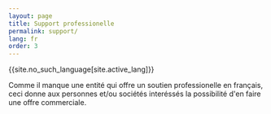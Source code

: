 ```yaml
---
layout: page
title: Support professionelle
permalink: support/
lang: fr
order: 3
---
```


{{site.no_such_language[site.active_lang]}}

Comme il manque une entité qui offre un soutien professionelle en français, ceci donne aux personnes et/ou sociétés interéssés la possibilité d'en faire une offre commerciale.
